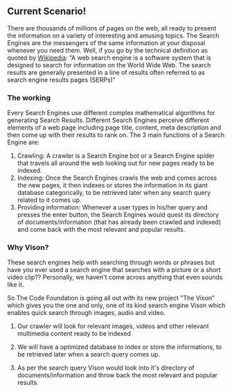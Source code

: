 ## Current Scenario!

There are thousands of millions of pages on the web, all ready to present the information on a variety of interesting and amusing topics. The Search Engines are the messengers of the same information at your disposal whenever you need them. Well, if you go by the technical definition as quoted by [Wikipedia](https://en.wikipedia.org/wiki/Web_search_engine):
“A web search engine is a software system that is designed to search for information on the World Wide Web. The search results are generally presented in a line of results often referred to as search engine results pages (SERPs)”

### The working

Every Search Engines use different complex mathematical algorithms for generating Search Results. Different Search Engines perceive different elements of a web page including page title, content, meta description and then come up with their results to rank on.
The 3 main functions of a Search Engine are:

1. Crawling: A crawler is a Search Engine bot or a Search Engine spider that travels all around the web looking out for new pages ready to be indexed.
2. Indexing: Once the Search Engines crawls the web and comes across the new pages, it then indexes or stores the information in its giant database categorically, to be retrieved later when any search query related to it comes up.
3. Providing information: Whenever a user types in his/her query and presses the enter button, the Search Engines would quest its directory of documents/information (that has already been crawled and indexed) and come back with the most relevant and popular results.

### Why Vison?

These search engines help with searching through words or phrases but have you ever used a search engine that searches with a picture or a short video clip?? Personally, we haven't come across anything that even sounds like it.

So The Code Foundation is going all out with its new project "The Vison" which gives you the one and only, one of its kind search engine Vison which enables quick search through images, audio and video.

1. Our crawler will look for relevant images, videos and other relevant multimedia content ready to be indexed

2. We will have a optimized database to index or store the informations, to be retrieved later when a search query comes up.

3. As per the search query Vison would look into it's directory of documents/information and throw back the most relevant and popular results.
